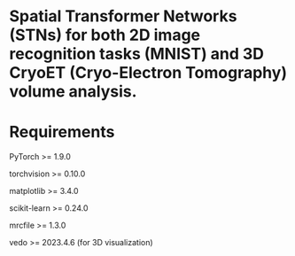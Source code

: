  # Spatial Transformer Networks (STNs) for both 2D image recognition tasks (MNIST) and 3D CryoET (Cryo-Electron Tomography) volume analysis.

# Requirements

PyTorch >= 1.9.0

torchvision >= 0.10.0

matplotlib >= 3.4.0

scikit-learn >= 0.24.0

mrcfile >= 1.3.0

vedo >= 2023.4.6 (for 3D visualization)
